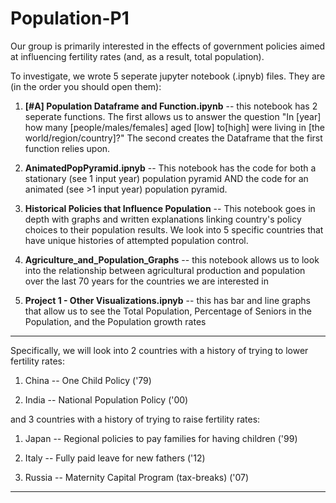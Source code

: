 # Population-P1
Our group is primarily interested in the effects of government policies aimed at influencing fertility rates (and, as a result, total population).


To investigate, we wrote 5 seperate jupyter notebook (.ipnyb) files. They are (in the order you should open them):

1. **[#A] Population Dataframe and Function.ipynb** -- this notebook has 2 seperate functions. The first allows us to answer the question "In [year] how many [people/males/females] aged [low] to[high] were living in [the world/region/country]?" The second creates the Dataframe that the first function relies upon.

2. **AnimatedPopPyramid.ipnyb** -- This notebook has the code for both a stationary (see 1 input year) population pyramid AND the code for an animated (see >1 input year) population pyramid. 

3. **Historical Policies that Influence Population** -- This notebook goes in depth with graphs and written explanations linking country's policy choices to their population results. We look into 5 specific countries that have unique histories of attempted population control.

4. **Agriculture_and_Population_Graphs** -- this notebook allows us to look into the relationship between agricultural production and population over the last 70 years for the countries we are interested in

5. **Project 1 - Other Visualizations.ipnyb** -- this has bar and line graphs that allow us to see the Total Population, Percentage of Seniors in the Population, and the Population growth rates



----------------------------------------------------------------------------------------------
Specifically, we will look into 2 countries with a history of trying to lower fertility rates:

1. China -- One Child Policy ('79)

2. India -- National Population Policy ('00)

and 3 countries with a history of trying to raise fertility rates:

1. Japan -- Regional policies to pay families for having children ('99)

2. Italy -- Fully paid leave for new fathers ('12)

3. Russia -- Maternity Capital Program (tax-breaks) ('07)

----------------------------------------------------------------------------------------------

